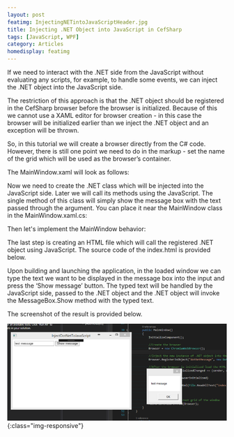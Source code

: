 ```yaml
---
layout: post
featimg: InjectingNETintoJavaScriptHeader.jpg
title: Injecting .NET Object into JavaScript in CefSharp
tags: [JavaScript, WPF]
category: Articles
homedisplay: featimg
---
```

If we need to interact with the .NET side from the JavaScript without evaluating any scripts, for example, to handle some events, we can inject the .NET object into the JavaScript side.

The restriction of this approach is that the .NET object should be registered in the CefSharp browser before the browser is initialized. Because of this we cannot use a XAML editor for browser creation - in this case the browser will be initialized earlier than we inject the .NET object and an exception will be thrown.

So, in this tutorial we will create a browser directly from the C# code. However, there is still one point we need to do in the markup - set the name of the grid which will be used as the browser’s container.

The MainWindow.xaml will look as follows:

<script src="https://gist.github.com/cefsharptutorials/570bc6d297cd132d8cceb3838958b68e.js"></script>

Now we need to create the .NET class which will be injected into the JavaScript side. Later we will call its methods using the JavaScript. The single method of this class will simply show the message box with the text passed through the argument. You can place it near the MainWindow class in the MainWindow.xaml.cs:

<script src="https://gist.github.com/cefsharptutorials/c4e4594e22c0cded4ec6f5b562954178.js"></script>

Then let's implement the MainWindow behavior:

<script src="https://gist.github.com/cefsharptutorials/82259b285dc15afac4ffe511b590f46b.js"></script>

The last step is creating an HTML file which will call the registered .NET object using JavaScript. The source code of the index.html is provided below.

<script src="https://gist.github.com/cefsharptutorials/24bd393414587877011faf8fe81f3023.js"></script>

Upon building and launching the application, in the loaded window we can type the text we want to be displayed in the message box into the input and press the ‘Show message’ button. The typed text will be handled by the JavaScript side, passed to the .NET object and the .NET object will invoke the MessageBox.Show method with the typed text.

The screenshot of the result is provided below.

![image-title-here](/img/InjectingNETintoJavaScriptOutput.png){:class="img-responsive"}
